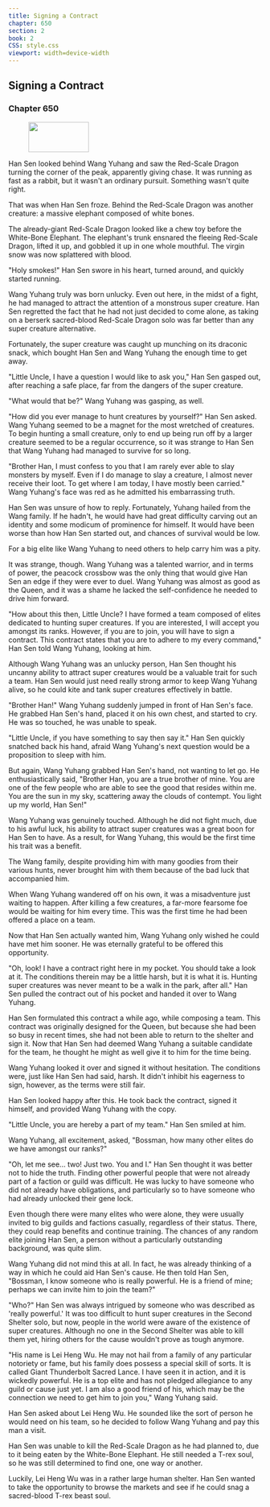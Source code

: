 ```yaml
---
title: Signing a Contract
chapter: 650
section: 2
book: 2
CSS: style.css
viewport: width=device-width
---
```


## Signing a Contract

### Chapter 650

<figure>
	<img src="../Images/gem.gif" alt="" id="gem" width="120" height="60" />
</figure>

Han Sen looked behind Wang Yuhang and saw the Red-Scale Dragon turning the corner of the peak, apparently giving chase. It was running as fast as a rabbit, but it wasn't an ordinary pursuit. Something wasn't quite right.

That was when Han Sen froze. Behind the Red-Scale Dragon was another creature: a massive elephant composed of white bones.

The already-giant Red-Scale Dragon looked like a chew toy before the White-Bone Elephant. The elephant's trunk ensnared the fleeing Red-Scale Dragon, lifted it up, and gobbled it up in one whole mouthful. The virgin snow was now splattered with blood.

"Holy smokes!" Han Sen swore in his heart, turned around, and quickly started running.

Wang Yuhang truly was born unlucky. Even out here, in the midst of a fight, he had managed to attract the attention of a monstrous super creature. Han Sen regretted the fact that he had not just decided to come alone, as taking on a berserk sacred-blood Red-Scale Dragon solo was far better than any super creature alternative.

Fortunately, the super creature was caught up munching on its draconic snack, which bought Han Sen and Wang Yuhang the enough time to get away.

"Little Uncle, I have a question I would like to ask you," Han Sen gasped out, after reaching a safe place, far from the dangers of the super creature.

"What would that be?" Wang Yuhang was gasping, as well.

"How did you ever manage to hunt creatures by yourself?" Han Sen asked. Wang Yuhang seemed to be a magnet for the most wretched of creatures. To begin hunting a small creature, only to end up being run off by a larger creature seemed to be a regular occurrence, so it was strange to Han Sen that Wang Yuhang had managed to survive for so long.

"Brother Han, I must confess to you that I am rarely ever able to slay monsters by myself. Even if I do manage to slay a creature, I almost never receive their loot. To get where I am today, I have mostly been carried." Wang Yuhang's face was red as he admitted his embarrassing truth.

Han Sen was unsure of how to reply. Fortunately, Yuhang hailed from the Wang family. If he hadn't, he would have had great difficulty carving out an identity and some modicum of prominence for himself. It would have been worse than how Han Sen started out, and chances of survival would be low.

For a big elite like Wang Yuhang to need others to help carry him was a pity.

It was strange, though. Wang Yuhang was a talented warrior, and in terms of power, the peacock crossbow was the only thing that would give Han Sen an edge if they were ever to duel. Wang Yuhang was almost as good as the Queen, and it was a shame he lacked the self-confidence he needed to drive him forward.

"How about this then, Little Uncle? I have formed a team composed of elites dedicated to hunting super creatures. If you are interested, I will accept you amongst its ranks. However, if you are to join, you will have to sign a contract. This contract states that you are to adhere to my every command," Han Sen told Wang Yuhang, looking at him.

Although Wang Yuhang was an unlucky person, Han Sen thought his uncanny ability to attract super creatures would be a valuable trait for such a team. Han Sen would just need really strong armor to keep Wang Yuhang alive, so he could kite and tank super creatures effectively in battle.

"Brother Han!" Wang Yuhang suddenly jumped in front of Han Sen's face. He grabbed Han Sen's hand, placed it on his own chest, and started to cry. He was so touched, he was unable to speak.

"Little Uncle, if you have something to say then say it." Han Sen quickly snatched back his hand, afraid Wang Yuhang's next question would be a proposition to sleep with him.

But again, Wang Yuhang grabbed Han Sen's hand, not wanting to let go. He enthusiastically said, "Brother Han, you are a true brother of mine. You are one of the few people who are able to see the good that resides within me. You are the sun in my sky, scattering away the clouds of contempt. You light up my world, Han Sen!"

Wang Yuhang was genuinely touched. Although he did not fight much, due to his awful luck, his ability to attract super creatures was a great boon for Han Sen to have. As a result, for Wang Yuhang, this would be the first time his trait was a benefit.

The Wang family, despite providing him with many goodies from their various hunts, never brought him with them because of the bad luck that accompanied him.

When Wang Yuhang wandered off on his own, it was a misadventure just waiting to happen. After killing a few creatures, a far-more fearsome foe would be waiting for him every time. This was the first time he had been offered a place on a team.

Now that Han Sen actually wanted him, Wang Yuhang only wished he could have met him sooner. He was eternally grateful to be offered this opportunity.

"Oh, look! I have a contract right here in my pocket. You should take a look at it. The conditions therein may be a little harsh, but it is what it is. Hunting super creatures was never meant to be a walk in the park, after all." Han Sen pulled the contract out of his pocket and handed it over to Wang Yuhang.

Han Sen formulated this contract a while ago, while composing a team. This contract was originally designed for the Queen, but because she had been so busy in recent times, she had not been able to return to the shelter and sign it. Now that Han Sen had deemed Wang Yuhang a suitable candidate for the team, he thought he might as well give it to him for the time being.

Wang Yuhang looked it over and signed it without hesitation. The conditions were, just like Han Sen had said, harsh. It didn't inhibit his eagerness to sign, however, as the terms were still fair.

Han Sen looked happy after this. He took back the contract, signed it himself, and provided Wang Yuhang with the copy.

"Little Uncle, you are hereby a part of my team." Han Sen smiled at him.

Wang Yuhang, all excitement, asked, "Bossman, how many other elites do we have amongst our ranks?"

"Oh, let me see... two! Just two. You and I." Han Sen thought it was better not to hide the truth. Finding other powerful people that were not already part of a faction or guild was difficult. He was lucky to have someone who did not already have obligations, and particularly so to have someone who had already unlocked their gene lock.

Even though there were many elites who were alone, they were usually invited to big guilds and factions casually, regardless of their status. There, they could reap benefits and continue training. The chances of any random elite joining Han Sen, a person without a particularly outstanding background, was quite slim.

Wang Yuhang did not mind this at all. In fact, he was already thinking of a way in which he could aid Han Sen's cause. He then told Han Sen, "Bossman, I know someone who is really powerful. He is a friend of mine; perhaps we can invite him to join the team?"

"Who?" Han Sen was always intrigued by someone who was described as 'really powerful.' It was too difficult to hunt super creatures in the Second Shelter solo, but now, people in the world were aware of the existence of super creatures. Although no one in the Second Shelter was able to kill them yet, hiring others for the cause wouldn't prove as tough anymore.

"His name is Lei Heng Wu. He may not hail from a family of any particular notoriety or fame, but his family does possess a special skill of sorts. It is called Giant Thunderbolt Sacred Lance. I have seen it in action, and it is wickedly powerful. He is a top elite and has not pledged allegiance to any guild or cause just yet. I am also a good friend of his, which may be the connection we need to get him to join you," Wang Yuhang said.

Han Sen asked about Lei Heng Wu. He sounded like the sort of person he would need on his team, so he decided to follow Wang Yuhang and pay this man a visit.

Han Sen was unable to kill the Red-Scale Dragon as he had planned to, due to it being eaten by the White-Bone Elephant. He still needed a T-rex soul, so he was still determined to find one, one way or another.

Luckily, Lei Heng Wu was in a rather large human shelter. Han Sen wanted to take the opportunity to browse the markets and see if he could snag a sacred-blood T-rex beast soul.